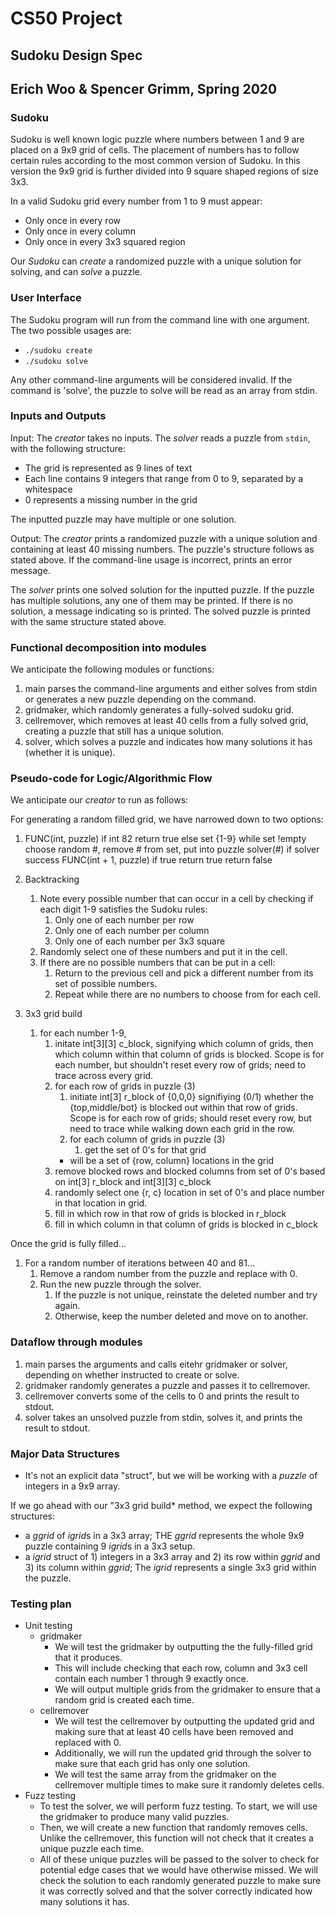 # CS50 Project
## Sudoku Design Spec
## Erich Woo & Spencer Grimm, Spring 2020

### Sudoku

Sudoku is well known logic puzzle where numbers between 1 and 9 are placed on a 9x9 grid of cells. The placement of numbers has to follow certain rules according to the most common version of Sudoku. In this version the 9x9 grid is further divided into 9 square shaped regions of size 3x3.

In a valid Sudoku grid every number from 1 to 9 must appear:

* Only once in every row
* Only once in every column
* Only once in every 3x3 squared region

Our *Sudoku* can *create* a randomized puzzle with a unique solution for solving, and can *solve* a puzzle.

### User Interface

The Sudoku program will run from the command line with one argument. The two possible usages are:
 * `./sudoku create`
 * `./sudoku solve`

Any other command-line arguments will be considered invalid.
If the command is 'solve', the puzzle to solve will be read as an array from stdin.

### Inputs and Outputs

Input: The *creator* takes no inputs. The *solver* reads a puzzle from `stdin`, with the following structure:

* The grid is represented as 9 lines of text
* Each line contains 9 integers that range from 0 to 9, separated by a whitespace
* 0 represents a missing number in the grid

The inputted puzzle may have multiple or one solution.

Output: The *creator* prints a randomized puzzle with a unique solution and containing at least 40 missing numbers. The puzzle's structure follows as stated above. If the command-line usage is incorrect, prints an error message.

The *solver* prints one solved solution for the inputted puzzle. If the puzzle has multiple solutions, any one of them may be printed. If there is no solution, a message indicating so is printed. The solved puzzle is printed with the same structure stated above. 

### Functional decomposition into modules

We anticipate the following modules or functions:
  1. main parses the command-line arguments and either solves from stdin or generates a new puzzle depending on the command.
  2. gridmaker, which randomly generates a fully-solved sudoku grid.
  3. cellremover, which removes at least 40 cells from a fully solved grid, creating a puzzle that still has a unique solution.
  4. solver, which solves a puzzle and indicates how many solutions it has (whether it is unique).

### Pseudo-code for Logic/Algorithmic Flow

We anticipate our *creator* to run as follows:

For generating a random filled grid, we have narrowed down to two options:

1. FUNC(int, puzzle)
    if int 82
       return true
    else
	set {1-9}
	while set !empty
	      choose random #, remove # from set, put into puzzle
	      solver(#)
	      if solver success
	      	 FUNC(int + 1, puzzle)
		 if true
		    return true
        return false

 1. Backtracking
    1. Note every possible number that can occur in a cell by checking if each digit 1-9 satisfies the Sudoku rules:
       1. Only one of each number per row
       2. Only one of each number per column
       3. Only one of each number per 3x3 square
    2. Randomly select one of these numbers and put it in the cell.
    3. If there are no possible numbers that can be put in a cell:
       1. Return to the previous cell and pick a different number from its set of possible numbers.
       2. Repeat while there are no numbers to choose from for each cell.

 2. 3x3 grid build
    1. for each number 1-9,
       1. initate int[3][3] c_block, signifying which column of grids, then which column within that column of grids is blocked. Scope is for each number, but shouldn't reset every row of grids; need to trace across every grid. 
       2. for each row of grids in puzzle (3)
       	  1. initiate int[3] r_block of {0,0,0} signifiying (0/1) whether the {top,middle/bot} is blocked out within that row of grids. Scope is for each row of grids; should reset every row, but need to trace while walking down each grid in the row. 
       	  2. for each column of grids in puzzle (3)
       	     1. get the set of 0's for that grid
	     	* will be a set of {row, column} locations in the grid
	     2. remove blocked rows and blocked columns from set of 0's based on int[3] r_block and int[3][3] c_block
	     3. randomly select one {r, c} location in set of 0's and place number in that location in grid.
	     4. fill in which row in that row of grids is blocked in r_block
	     5. fill in which column in that column of grids is blocked in c_block

Once the grid is fully filled...
   1. For a random number of iterations between 40 and 81...
      1. Remove a random number from the puzzle and replace with 0.
      2. Run the new puzzle through the solver.
      	 1. If the puzzle is not unique, reinstate the deleted number and try again.
         2. Otherwise, keep the number deleted and move on to another.

### Dataflow through modules
  1. main parses the arguments and calls eitehr gridmaker or solver, depending on whether instructed to create or solve.
  2. gridmaker randomly generates a puzzle and passes it to cellremover.
  3. cellremover converts some of the cells to 0 and prints the result to stdout.
  4. solver takes an unsolved puzzle from stdin, solves it, and prints the result to stdout. 

### Major Data Structures

* It's not an explicit data "struct", but we will be working with a *puzzle* of integers in a 9x9 array.

If we go ahead with our "3x3 grid build* method, we expect the following structures:

* a *ggrid* of *igrid*s in a 3x3 array; THE *ggrid* represents the whole 9x9 puzzle containing 9 *igrid*s in a 3x3 setup.
* a *igrid* struct of 1) integers in a 3x3 array and 2) its row within *ggrid* and 3) its column within *ggrid*; The *igrid* represents a single 3x3 grid within the puzzle. 

### Testing plan
* Unit testing
  * gridmaker
    * We will test the gridmaker by outputting the the fully-filled grid that it produces.
    * This will include checking that each row, column and 3x3 cell contain each number 1 through 9 exactly once.
    * We will output multiple grids from the gridmaker to ensure that a random grid is created each time. 
  * cellremover
    * We will test the cellremover by outputting the updated grid and making sure that at least 40 cells have been removed and replaced with 0. 
    * Additionally, we will run the updated grid through the solver to make sure that each grid has only one solution.
    * We will test the same array from the gridmaker on the cellremover multiple times to make sure it randomly deletes cells.
* Fuzz testing
  * To test the solver, we will perform fuzz testing. To start, we will use the gridmaker to produce many valid puzzles.
  * Then, we will create a new function that randomly removes cells. Unlike the cellremover, this function will not check that it creates a unique puzzle each time. 
  * All of these unique puzzles will be passed to the solver to check for potential edge cases that we would have otherwise missed. We will check the solution to each randomly generated puzzle to make sure it was correctly solved and that the solver correctly indicated how many solutions it has. 
